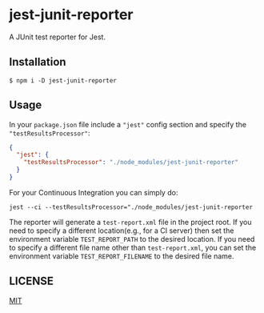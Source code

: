 # jest-junit-reporter
A JUnit test reporter for Jest.

## Installation
```shell
$ npm i -D jest-junit-reporter
```

## Usage
In your `package.json` file include a `"jest"` config section and specify the `"testResultsProcessor"`:
```json
{
  "jest": {
    "testResultsProcessor": "./node_modules/jest-junit-reporter"
  }
}
```

For your Continuous Integration you can simply do:
```shell
jest --ci --testResultsProcessor="./node_modules/jest-junit-reporter
```

The reporter will generate a `test-report.xml` file in the project root. If you need to specify a different location(e.g., for a CI server) then set the environment variable `TEST_REPORT_PATH` to the desired location. If you need to specify a different file name other than `test-report.xml`, you can set the environment variable `TEST_REPORT_FILENAME` to the desired file name.

## LICENSE
[MIT](LICENSE)
